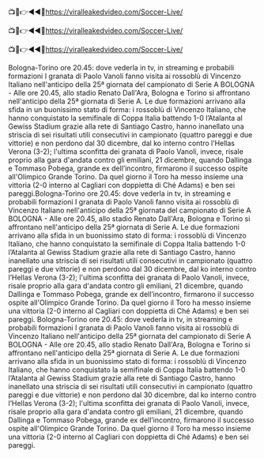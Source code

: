 📺📱👉◄◄🔴https://viralleakedvideo.com/Soccer-Live/

📺📱👉◄◄🔴https://viralleakedvideo.com/Soccer-Live/

📺📱👉◄◄🔴https://viralleakedvideo.com/Soccer-Live/

Bologna-Torino ore 20.45: dove vederla in tv, in streaming e probabili formazioni I granata di Paolo Vanoli fanno visita ai rossoblù di Vincenzo Italiano nell'anticipo della 25ª giornata del campionato di Serie A BOLOGNA - Alle ore 20.45, allo stadio Renato Dall'Ara, Bologna e Torino si affrontano nell'anticipo della 25ª giornata di Serie A. Le due formazioni arrivano alla sfida in un buonissimo stato di forma: i rossoblù di Vincenzo Italiano, che hanno conquistato la semifinale di Coppa Italia battendo 1-0 l’Atalanta al Gewiss Stadium grazie alla rete di Santiago Castro, hanno inanellato una striscia di sei risultati utili consecutivi in campionato (quattro pareggi e due vittorie) e non perdono dal 30 dicembre, dal ko interno contro l’Hellas Verona (3-2); l'ultima sconfitta dei granata di Paolo Vanoli, invece, risale proprio alla gara d'andata contro gli emiliani, 21 dicembre, quando Dallinga e Tommaso Pobega, grande ex dell’incontro, firmarono il successo ospite all'Olimpico Grande Torino. Da quel giorno il Toro ha messo insieme una vittoria (2-0 interno al Cagliari con doppietta di Ché Adams) e ben sei pareggi.Bologna-Torino ore 20.45: dove vederla in tv, in streaming e probabili formazioni I granata di Paolo Vanoli fanno visita ai rossoblù di Vincenzo Italiano nell'anticipo della 25ª giornata del campionato di Serie A BOLOGNA - Alle ore 20.45, allo stadio Renato Dall'Ara, Bologna e Torino si affrontano nell'anticipo della 25ª giornata di Serie A. Le due formazioni arrivano alla sfida in un buonissimo stato di forma: i rossoblù di Vincenzo Italiano, che hanno conquistato la semifinale di Coppa Italia battendo 1-0 l’Atalanta al Gewiss Stadium grazie alla rete di Santiago Castro, hanno inanellato una striscia di sei risultati utili consecutivi in campionato (quattro pareggi e due vittorie) e non perdono dal 30 dicembre, dal ko interno contro l’Hellas Verona (3-2); l'ultima sconfitta dei granata di Paolo Vanoli, invece, risale proprio alla gara d'andata contro gli emiliani, 21 dicembre, quando Dallinga e Tommaso Pobega, grande ex dell’incontro, firmarono il successo ospite all'Olimpico Grande Torino. Da quel giorno il Toro ha messo insieme una vittoria (2-0 interno al Cagliari con doppietta di Ché Adams) e ben sei pareggi. Bologna-Torino ore 20.45: dove vederla in tv, in streaming e probabili formazioni I granata di Paolo Vanoli fanno visita ai rossoblù di Vincenzo Italiano nell'anticipo della 25ª giornata del campionato di Serie A BOLOGNA - Alle ore 20.45, allo stadio Renato Dall'Ara, Bologna e Torino si affrontano nell'anticipo della 25ª giornata di Serie A. Le due formazioni arrivano alla sfida in un buonissimo stato di forma: i rossoblù di Vincenzo Italiano, che hanno conquistato la semifinale di Coppa Italia battendo 1-0 l’Atalanta al Gewiss Stadium grazie alla rete di Santiago Castro, hanno inanellato una striscia di sei risultati utili consecutivi in campionato (quattro pareggi e due vittorie) e non perdono dal 30 dicembre, dal ko interno contro l’Hellas Verona (3-2); l'ultima sconfitta dei granata di Paolo Vanoli, invece, risale proprio alla gara d'andata contro gli emiliani, 21 dicembre, quando Dallinga e Tommaso Pobega, grande ex dell’incontro, firmarono il successo ospite all'Olimpico Grande Torino. Da quel giorno il Toro ha messo insieme una vittoria (2-0 interno al Cagliari con doppietta di Ché Adams) e ben sei pareggi.
